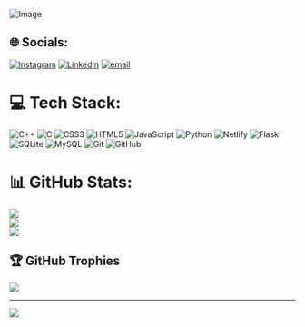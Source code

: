 ![Image](https://i.programmerhumor.io/2025/05/bdcb14346eb9d8fd5ed0c6f7d77930bc4fcba5e4adbfe3e3a0c526054fcf1dc4.jpeg)
## 🌐 Socials:
[![Instagram](https://img.shields.io/badge/Instagram-%23E4405F.svg?logo=Instagram&logoColor=white)](https://instagram.com/prakash_satyam_06) [![LinkedIn](https://img.shields.io/badge/LinkedIn-%230077B5.svg?logo=linkedin&logoColor=white)](https://linkedin.com/in/satyamprakash09) [![email](https://img.shields.io/badge/Email-D14836?logo=gmail&logoColor=white)](mailto:satyamprakash996@gmail.com) 

# 💻 Tech Stack:
![C++](https://img.shields.io/badge/c++-%2300599C.svg?style=for-the-badge&logo=c%2B%2B&logoColor=white) ![C](https://img.shields.io/badge/c-%2300599C.svg?style=for-the-badge&logo=c&logoColor=white) ![CSS3](https://img.shields.io/badge/css3-%231572B6.svg?style=for-the-badge&logo=css3&logoColor=white) ![HTML5](https://img.shields.io/badge/html5-%23E34F26.svg?style=for-the-badge&logo=html5&logoColor=white) ![JavaScript](https://img.shields.io/badge/javascript-%23323330.svg?style=for-the-badge&logo=javascript&logoColor=%23F7DF1E) ![Python](https://img.shields.io/badge/python-3670A0?style=for-the-badge&logo=python&logoColor=ffdd54) ![Netlify](https://img.shields.io/badge/netlify-%23000000.svg?style=for-the-badge&logo=netlify&logoColor=#00C7B7) ![Flask](https://img.shields.io/badge/flask-%23000.svg?style=for-the-badge&logo=flask&logoColor=white) ![SQLite](https://img.shields.io/badge/sqlite-%2307405e.svg?style=for-the-badge&logo=sqlite&logoColor=white) ![MySQL](https://img.shields.io/badge/mysql-4479A1.svg?style=for-the-badge&logo=mysql&logoColor=white) ![Git](https://img.shields.io/badge/git-%23F05033.svg?style=for-the-badge&logo=git&logoColor=white) ![GitHub](https://img.shields.io/badge/github-%23121011.svg?style=for-the-badge&logo=github&logoColor=white)
# 📊 GitHub Stats:
![](https://github-readme-stats.vercel.app/api?username=SatyamPrakash09&theme=gotham&hide_border=false&include_all_commits=true&count_private=true)<br/>
![](https://nirzak-streak-stats.vercel.app/?user=SatyamPrakash09&theme=gotham&hide_border=false)<br/>
![](https://github-readme-stats.vercel.app/api/top-langs/?username=SatyamPrakash09&theme=gotham&hide_border=false&include_all_commits=true&count_private=true&layout=compact)

## 🏆 GitHub Trophies
![](https://github-profile-trophy.vercel.app/?username=SatyamPrakash09&theme=radical&no-frame=false&no-bg=false&margin-w=4)

---
[![](https://visitcount.itsvg.in/api?id=SatyamPrakash09&icon=2&color=0)](https://visitcount.itsvg.in)

<!-- Proudly created with GPRM ( https://gprm.itsvg.in ) -->
